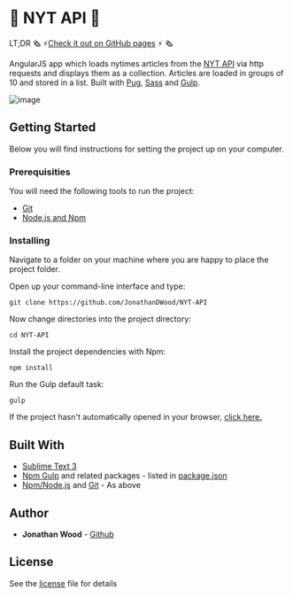 # :newspaper: NYT API :newspaper:

LT;DR :newspaper_roll:  :zap:[Check it out on GitHub pages](https://jonathandwood.github.io/NYT-API/dist/) :zap:  :newspaper_roll:

AngularJS app which loads nytimes articles from the [NYT API](http://developer.nytimes.com/article_search_v2.json#/Console/GET/articlesearch.json) via http requests and displays them as a collection. Articles are loaded in groups of 10 and stored in a list. Built with [Pug](https://pugjs.org/api/getting-started.html), [Sass](http://sass-lang.com/) and [Gulp](http://gulpjs.com/).

![image](https://user-images.githubusercontent.com/20028526/38145155-eb621fbe-3415-11e8-8938-550a2d7dc875.png)

## Getting Started
Below you will find instructions for setting the project up on your computer.

### Prerequisities
You will need the following tools to run the project:
* [Git](https://git-scm.com/book/en/v2/Getting-Started-Installing-Git)
* [Node.js and Npm](https://nodejs.org/en/download/)

### Installing
Navigate to a folder on your machine where you are happy to place the project folder.

Open up your command-line interface and type:
```
git clone https://github.com/JonathanDWood/NYT-API
```
Now change directories into the project directory:
```
cd NYT-API
```
Install the project dependencies with Npm:
```
npm install
```
Run the Gulp default task:
```
gulp
```
If the project hasn't automatically opened in your browser, [click here.](http://localhost:3000)

## Built With
* [Sublime Text 3](https://www.sublimetext.com/3)
* [Npm Gulp](https://www.npmjs.com/package/gulp) and related packages - listed in [package.json](package.json)
* [Npm/Node.js](https://nodejs.org/en/download/) and [Git](https://git-scm.com/book/en/v2/Getting-Started-Installing-Git) - As above

## Author
* **Jonathan Wood** - [Github](https://github.com/JonathanDWood/)

## License
See the [license](LICENSE) file for details
